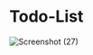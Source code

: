 # Todo-List
![Screenshot (27)](https://user-images.githubusercontent.com/60476050/189522140-2a28bfba-9939-43eb-bd41-36bc9bc02ce6.png)
